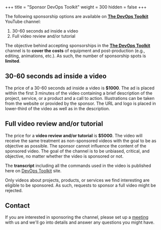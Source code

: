 +++
title = "Sponsor DevOps Toolkit"
weight = 300
hidden = false
+++

The following sponsorship options are available on **[The DevOps Toolkit](https://youtube.com/@DevOpsToolkit)** YouTube channel:
1. 30-60 seconds ad inside a video
2. Full video review and/or tutorial

The objective behind accepting sponsorships in the **[The DevOps Toolkit](https://youtube.com/@DevOpsToolkit)** channel is to **cover the costs** of equipment and post-production (e.g., editing, animations, etc.). As such, the number of sponsorship spots is **limited**.

## 30-60 seconds ad inside a video

The price of a 30-60 seconds ad inside a video is **$1000**. The ad is placed within the first 3 minutes of the video containing a brief description of the project, service, or a product and a call to action. Illustrations can be taken from the website or provided by the sponsor. The URL and logo is placed in lower-third of the video as well as in the description.

## Full video review and/or tutorial

The price for a **video review and/or tutorial** is **$5000**. The video will receive the same treatment as non-sponsored videos with the goal to be as objective as possible. The sponsor cannot influence the content of the sponsored video. The goal of the channel is to be unbiased, critical, and objective, no matter whether the video is sponsored or not.

The **transcript** including all the commands used in the video is published here on [DevOps Toolkit](http://devopstoolkit.live) site.

Only videos about projects, products, or services we find interesting are eligible to be sponsored. As such, requests to sponsor a full video might be rejected.

## Contact

If you are interested in sponsoring the channel, please set up a [meeting](https://calendar.app.google/gDXN62s8dLGx3FpR8) with us and we'll go into details and answer any questions you might have.
